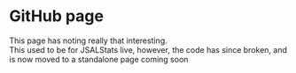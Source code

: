 # GitHub page
This page has noting really that interesting.  
This used to be for JSALStats live, however, the code has since broken, and is now moved to a standalone page coming soon